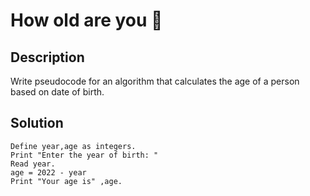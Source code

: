 # How old are you 👴

## Description

Write pseudocode for an algorithm that calculates the age of a person based on date of birth.

## Solution

    Define year,age as integers.
    Print "Enter the year of birth: "
    Read year.
    age = 2022 - year
    Print "Your age is" ,age.
